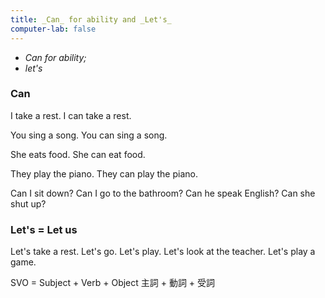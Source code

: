 ```yaml
---
title: _Can_ for ability and _Let's_
computer-lab: false
---
```


- *Can for ability;*
- *let's*

### Can

I take a rest. 
I can take a rest. 

You sing a song. 
You can sing a song. 

She eats food. 
She can eat food. 

They play the piano. 
They can play the piano. 

Can I sit down? 
Can I go to the bathroom? 
Can he speak English? 
Can she shut up? 


### Let's = Let us

Let's take a rest. 
Let's go. 
Let's play. 
Let's look at the teacher. 
Let's play a game. 

SVO = Subject + Verb + Object
      主詞 + 動詞 + 受詞


